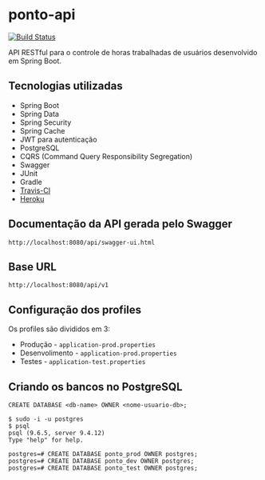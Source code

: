 # ponto-api

[![Build Status](https://travis-ci.org/thealessandro/ponto-api.svg?branch=master)](https://travis-ci.org/thealessandro/ponto-api)

API RESTful para o controle de horas trabalhadas de usuários desenvolvido em Spring Boot.

## Tecnologias utilizadas
* Spring Boot
* Spring Data
* Spring Security
* Spring Cache
* JWT para autenticação
* PostgreSQL
* CQRS (Command Query Responsibility Segregation)
* Swagger
* JUnit
* Gradle
* [Travis-CI](https://travis-ci.org/thealessandro/ponto-api)
* [Heroku](https://www.heroku.com/)

## Documentação da API gerada pelo Swagger
`http://localhost:8080/api/swagger-ui.html`

## Base URL
`http://localhost:8080/api/v1`


## Configuração dos profiles
Os profiles são divididos em 3:
* Produção - `application-prod.properties`
* Desenvolimento - `application-prod.properties`
* Testes - `application-test.properties`


## Criando os bancos no PostgreSQL

`CREATE DATABASE <db-name> OWNER <nome-usuario-db>;`

```
$ sudo -i -u postgres
$ psql
psql (9.6.5, server 9.4.12)
Type "help" for help.

postgres=# CREATE DATABASE ponto_prod OWNER postgres;
postgres=# CREATE DATABASE ponto_dev OWNER postgres;
postgres=# CREATE DATABASE ponto_test OWNER postgres;
```

